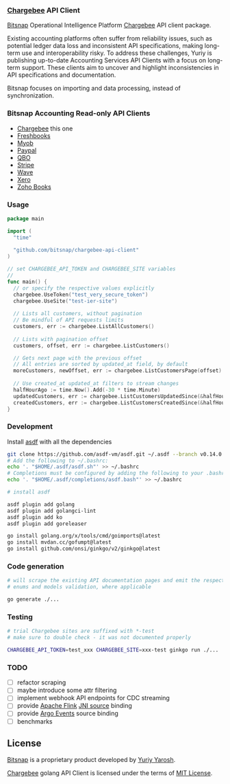 ### [Chargebee](https://www.chargebee.com/) API Client

[Bitsnap](https://bitsnap.io) Operational Intelligence Platform [Chargebee](https://www.chargebee.com/) API client package.

Existing accounting platforms often suffer from reliability issues, such as potential ledger data loss and inconsistent API specifications, 
making long-term use and interoperability risky. To address these challenges, Yuriy is publishing up-to-date Accounting Services API Clients with a focus on long-term support. 
These clients aim to uncover and highlight inconsistencies in API specifications and documentation.

Bitsnap focuses on importing and data processing, instead of synchronization.

### Bitsnap Accounting Read-only API Clients

 - [Chargebee](https://github.com/bitsnap/chargebee-api-client) this one
 - [Freshbooks](https://github.com/bitsnap/freshbooks-api-client)
 - [Myob](https://github.com/bitsnap/myob-api-client)
 - [Paypal](https://github.com/bitsnap/paypal-api-client)
 - [QBO](https://github.com/bitsnap/qbo-api-client)
 - [Stripe](https://github.com/bitsnap/stripe-api-client)
 - [Wave](https://github.com/bitsnap/wave-api-client)
 - [Xero](https://github.com/bitsnap/xero-api-client)
 - [Zoho Books](https://github.com/bitsnap/zohobooks-api-client)

### Usage

```go
package main 

import (
  "time"
  
  "github.com/bitsnap/chargebee-api-client"
)

// set CHARGEBEE_API_TOKEN and CHARGEBEE_SITE variables
//
func main() {
  // or specify the respective values explicitly
  chargebee.UseToken("test_very_secure_token")
  chargebee.UseSite("test-ier-site")
  
  // Lists all customers, without pagination
  // Be mindful of API requests limits
  customers, err := chargebee.ListAllCustomers()
  
  // Lists with pagination offset
  customers, offset, err := chargebee.ListCustomers()

  // Gets next page with the previous offset
  // All entries are sorted by updated_at field, by default
  moreCustomers, newOffset, err := chargebee.ListCustomersPage(offset)
  
  // Use created_at updated_at filters to stream changes
  halfHourAgo := time.Now().Add(-30 * time.Minute)
  updatedCustomers, err := chargebee.ListCustomersUpdatedSince(&halfHourAgo)
  createdCustomers, err := chargebee.ListCustomersCreatedSince(&halfHourAgo)
}

```

### Development

Install [asdf](https://asdf-vm.com/guide/getting-started.html) with all the dependencies

```bash
git clone https://github.com/asdf-vm/asdf.git ~/.asdf --branch v0.14.0
# Add the following to ~/.bashrc:
echo '. "$HOME/.asdf/asdf.sh"' >> ~/.bashrc
# Completions must be configured by adding the following to your .bashrc:
echo '. "$HOME/.asdf/completions/asdf.bash"' >> ~/.bashrc
```

```bash
# install asdf

asdf plugin add golang
asdf plugin add golangci-lint 
asdf plugin add ko
asdf plugin add goreleaser

go install golang.org/x/tools/cmd/goimports@latest
go install mvdan.cc/gofumpt@latest
go install github.com/onsi/ginkgo/v2/ginkgo@latest
```

### Code generation

```bash
# will scrape the existing API documentation pages and emit the respective API client methods
# enums and models validation, where applicable

go generate ./...
```

### Testing

```bash
# trial Chargebee sites are suffixed with *-test 
# make sure to double check - it was not documented properly

CHARGEBEE_API_TOKEN=test_xxx CHARGEBEE_SITE=xxx-test ginkgo run ./...
```

### TODO
 - [ ] refactor scraping
 - [ ] maybe introduce some attr filtering
 - [ ] implement webhook API endpoints for CDC streaming
 - [ ] provide [Apache Flink](https://flink.apache.org/) [JNI source](https://nightlies.apache.org/flink/flink-docs-master/docs/dev/datastream/sources/) binding  
 - [ ] provide [Argo Events](https://argoproj.github.io/argo-events/) source binding
 - [ ] benchmarks

## License

[Bitsnap](https://bitsnap.io) is a proprietary product developed by [Yuriy Yarosh](mailto:yuriy@yarosh.dev).

[Chargebee](https://www.chargebee.com/) golang API Client is licensed under the terms of [MIT License](LICENSE).